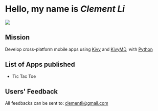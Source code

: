 # Hello, my name is *Clement Li*

![](https://photos.google.com/photo/AF1QipOfL-TVuR6MEeKT8hMG0dKd7HtUYgTKxlBPszSo)

## Mission
Develop cross-platform mobile apps using [Kivy](https://kivy.org/) and [KivyMD](https://kivymd.readthedocs.io/en/latest/), with [Python](https://www.python.org/)

## List of Apps published
- Tic Tac Toe

## Users' Feedback
All feedbacks can be sent to: <clementli@gmail.com>
